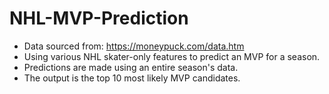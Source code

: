 # NHL-MVP-Prediction

- Data sourced from: https://moneypuck.com/data.htm
- Using various NHL skater-only features to predict an MVP for a season.
- Predictions are made using an entire season's data.
- The output is the top 10 most likely MVP candidates.